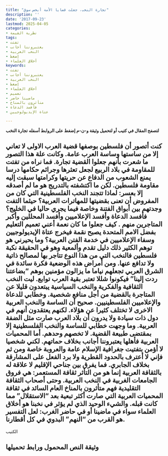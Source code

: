 ```yaml
---
title: "تجارة النخب، جعلت قضايا الأمة أبخس سوق"
description: ''
date: '2017-09-23'
lastmod: 2025-04-05
categories:
- نظرية القيمة
tags:
- تفتت
- يعتبروننا أجانب
- النخب العربية
- إضغط
- أخلاق العلماء
keywords:
- تفتت
- يعتبروننا أجانب
- النخب العربية
- إضغط
- أخلاق العلماء
- تعميم
- ماضينا حاضر
- متأثرون بالمناخ
- فأفسد الدعاة
- عتاة الإيديولوجيين

---
```

**لتصفح المقال في كتيب أو لتحميل وثيقة و-ن-م إضغط على الروابط أسفله** **تجارة النخب**

## **كنت أتصور أن فلسطين بوصفها قضية العرب الاولى لا تعاني إلا من ساستها وساسة العرب عامة. وكانت علة هذا التصور ما شعرت بأنهم جعلوا القضية تجارة. فما نراه من تفتت للمقاومة في بلاد الربيع لجعل تعثرها وجرائم حكامها درسا يمنع الشعوب من الدفاع عن حريتها وكرامتها سبقت إليه مقاومة فلسطين. لكن ما اكتشفته بالتدريج هو ما لم أصدقه إلا بعسر: لماذا تتجند النخب الفلسطينية التي كان من المفروض أن تعنى بقضيتها للمهاترات العربية؟ حيثما التفت وجدتهم بين أبواق الفتنة وخاصة فيما يجري حاليا في الخليج؟ فأفسد الدعاة وأفسد الإعلاميين وأفسد المحللين وأكبر المتاجرين منهم . كيف جعلوا ما كان نعمة أعني تعميم التعليم بفضل الامم المتحدة يصبح نقمة فيخرج عتاة الإيديولوجيين وسفاء الإعلاميين في خدمة الفتن العربية؟ وما يحيرني هو توهم الكثير ذلك دليل تقدم وألمعية وهو في الحقيقة نكبة فلسطين فالنخب التي من هذا النوع تتاجر بها لمصالح ذاتية ولا تدافع عنها. ومن أمراض هذه الوضعية فكرة سائدة في الشرق العربي تجعلهم نياما ما يزالون مؤمنين بوهم “بضاعتنا ردت إلينا” فيكونوا شللا تعتبر بقية العرب توابع. ليت النخب الثقافية والفكرية والنخب السياسية يبتعدون قليلا عن المتاجرة بالقضية من أجل منافع شخصية. وخطابي للدعاة والإعلاميين الفلسطينيين. صحيح أن الساسة والنخب العربية الاخرى لا تختلف كثيرا عن هؤلاء. لكنهم يعتقدون أنهم في دول ذات سيادة ولا يدرون أن بلاد العرب صارت مثل الضفة العربية. وما وجهت خطابي للساسة والنخب الفلسطينية إلا بمقتضى طبيعة القضية. لا تخصهم وحدهم. أما المحميات العربية فأهلها يعتبروننا أجانب بخلاف حماتهم. لكني شخصيا لا أؤمن بتفتيت جغرافية الإسلام عامة والعروبة خاصة ومن ثم فإني لا أعترف بالحدود القطرية ولا برد الفعل على المشارقة بخلاف الجابري. فما يفرق بين جناحي الإقليم لا علاقة له بالثقافة العربية إنما هو من التأثر ثقافة المستعمر: هي فروق الجامعات الغربية في النخب العربية. وحتى أصحاب الثقافة التقليدية فهم متأثرون بالمناخ العام السائد في ثقافة المحميات العربية التي صارت أكثر تبعية بعد “الاستقلال” مما كانت قبله. والشيء الوحيد الذي لم يؤثر في نخبنا هو أخلاق العلماء سواء في ماضينا أو في حاضر الغرب: لعل التفسير هو القرب من “النهم” البدوي في كل أقطارنا.**

الكتيب

## وثيقة النص المحمول ورابط تحميلها

###
